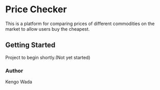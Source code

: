 # Price Checker
This is a platform for comparing prices of different commodities on the market to allow users buy the cheapest.

## Getting Started
Project to begin shortly.(Not yet started)

### Author
Kengo Wada
